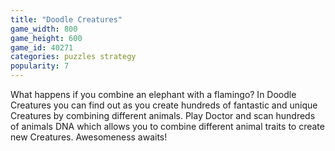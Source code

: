 ```yaml
---
title: "Doodle Creatures"
game_width: 800
game_height: 600
game_id: 40271
categories: puzzles strategy
popularity: 7
---
```

What happens if you combine an elephant with a flamingo? In Doodle Creatures you can find out as you create hundreds of fantastic and unique Creatures by combining different animals. Play Doctor and scan hundreds of animals DNA which allows you to combine different animal traits to create new Creatures. Awesomeness awaits!
